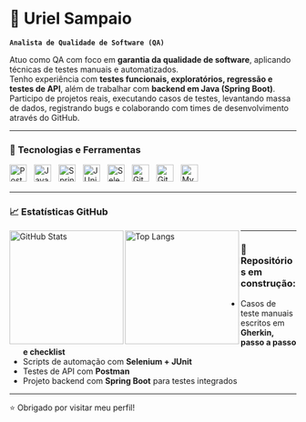 # 🧪 Uriel Sampaio

**`Analista de Qualidade de Software (QA)`**

Atuo como QA com foco em **garantia da qualidade de software**, aplicando técnicas de testes manuais e automatizados.  
Tenho experiência com **testes funcionais, exploratórios, regressão e testes de API**, além de trabalhar com **backend em Java (Spring Boot)**.  
Participo de projetos reais, executando casos de testes, levantando massa de dados, registrando bugs e colaborando com times de desenvolvimento através do GitHub.  

---  

### 🧰 Tecnologias e Ferramentas

<img align="left" alt="Postman" title="Postman" width="30px" style="padding-right:10px;" src="https://cdn.jsdelivr.net/gh/devicons/devicon/icons/postman/postman-original.svg" />
<img align="left" alt="Java" title="Java" width="30px" style="padding-right:10px;" src="https://cdn.jsdelivr.net/gh/devicons/devicon/icons/java/java-original.svg" />
<img align="left" alt="Spring Boot" title="Spring Boot" width="30px" style="padding-right:10px;" src="https://cdn.jsdelivr.net/gh/devicons/devicon/icons/spring/spring-original.svg" />
<img align="left" alt="JUnit" title="JUnit" width="30px" style="padding-right:10px;" src="https://cdn.jsdelivr.net/gh/devicons/devicon/icons/junit/junit-plain.svg" />
<img align="left" alt="Selenium" title="Selenium" width="30px" style="padding-right:10px;" src="https://cdn.jsdelivr.net/gh/devicons/devicon/icons/selenium/selenium-original.svg" />
<img align="left" alt="Git" title="Git" width="30px" style="padding-right:10px;" src="https://cdn.jsdelivr.net/gh/devicons/devicon/icons/git/git-original.svg" />
<img align="left" alt="GitHub" title="GitHub" width="30px" style="padding-right:10px;" src="https://cdn.jsdelivr.net/gh/devicons/devicon/icons/github/github-original.svg" />
<img align="left" alt="MySQL" title="MySQL" width="30px" style="padding-right:10px;" src="https://cdn.jsdelivr.net/gh/devicons/devicon/icons/mysql/mysql-original.svg" />

<br />
<br />

---

### 📈 Estatísticas GitHub

<p>
  <img 
    align="left" 
    alt="GitHub Stats" 
    height="200" 
    src="https://github-readme-stats.vercel.app/api?username=urielqa&show_icons=true&theme=tokyonight&include_all_commits=true&locale=pt-br" 
  />
  <img 
    align="left" 
    alt="Top Langs" 
    height="200" 
    src="https://github-readme-stats.vercel.app/api/top-langs/?username=urielqa&theme=tokyonight&layout=compact&custom_title=Tecnologias" 
  />
</p>

---

### 📌 Repositórios em construção:

- Casos de teste manuais escritos em **Gherkin, passo a passo e checklist**
- Scripts de automação com **Selenium + JUnit**
- Testes de API com **Postman**
- Projeto backend com **Spring Boot** para testes integrados

---

⭐ Obrigado por visitar meu perfil!
